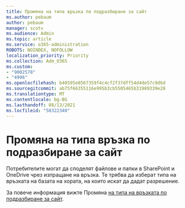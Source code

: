 ```yaml
---
title: Промяна на типа връзка по подразбиране за сайт
ms.author: pebaum
author: pebaum
manager: scotv
ms.audience: Admin
ms.topic: article
ms.service: o365-administration
ROBOTS: NOINDEX, NOFOLLOW
localization_priority: Priority
ms.collection: Adm_O365
ms.custom:
- "9002578"
- "4996"
ms.openlocfilehash: b40595e0567359f4c4cf2f37dff54d4de57c9d6d
ms.sourcegitcommit: ab75f66355116e995b3cb5505465b31989339e28
ms.translationtype: MT
ms.contentlocale: bg-BG
ms.lasthandoff: 08/13/2021
ms.locfileid: "58322340"
---
```

# <a name="change-the-default-link-type-for-a-site"></a>Промяна на типа връзка по подразбиране за сайт

Потребителите могат да споделят файлове и папки в SharePoint и OneDrive чрез изпращане на връзка. Те трябва да изберат типа на връзката на базата на хората, на които искат да дадат разрешение.

За повече информация вижте Промяна [на типа на връзката по подразбиране за сайт](https://docs.microsoft.com/sharepoint/change-default-sharing-link).
